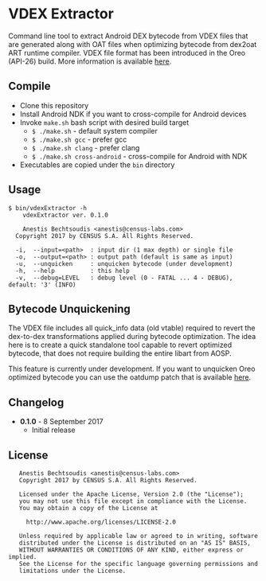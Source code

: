# VDEX Extractor

Command line tool to extract Android DEX bytecode from VDEX files that are
generated along with OAT files when optimizing bytecode from dex2oat ART runtime
compiler. VDEX file format has been introduced in the Oreo (API-26) build. More
information is available
[here](https://android-review.googlesource.com/#/c/264514/).


## Compile

* Clone this repository
* Install Android NDK if you want to cross-compile for Android devices
* Invoke `make.sh` bash script with desired build target
  * `$ ./make.sh` - default system compiler
  * `$ ./make.sh gcc` - prefer gcc
  * `$ ./make.sh clang` - prefer clang
  * `$ ./make.sh cross-android` - cross-compile for Android with NDK
* Executables are copied under the `bin` directory


## Usage

```
$ bin/vdexExtractor -h
    vdexExtractor ver. 0.1.0

    Anestis Bechtsoudis <anestis@census-labs.com>
  Copyright 2017 by CENSUS S.A. All Rights Reserved.

  -i,  --input=<path>  : input dir (1 max depth) or single file
  -o,  --output=<path> : output path (default is same as input)
  -u,  --unquicken     : unquicken bytecode (under development)
  -h,  --help          : this help
  -v,  --debug=LEVEL   : debug level (0 - FATAL ... 4 - DEBUG), default: '3' (INFO)
```


## Bytecode Unquickening

The VDEX file includes all quick_info data (old vtable) required to revert the
dex-to-dex transformations applied during bytecode optimization. The idea here
is to create a quick standalone tool capable to revert optimized bytecode, that
does not require building the entire libart from AOSP.

This feature is currently under development. If you want to unquicken Oreo
optimized bytecode you can use the oatdump patch that is available
[here](https://gist.github.com/anestisb/71d6b0496912f801533dec9d264aa409).


## Changelog

* __0.1.0__ - 8 September 2017
  * Initial release


## License

```
   Anestis Bechtsoudis <anestis@census-labs.com>
   Copyright 2017 by CENSUS S.A. All Rights Reserved.

   Licensed under the Apache License, Version 2.0 (the "License");
   you may not use this file except in compliance with the License.
   You may obtain a copy of the License at

     http://www.apache.org/licenses/LICENSE-2.0

   Unless required by applicable law or agreed to in writing, software
   distributed under the License is distributed on an "AS IS" BASIS,
   WITHOUT WARRANTIES OR CONDITIONS OF ANY KIND, either express or implied.
   See the License for the specific language governing permissions and
   limitations under the License.
```
